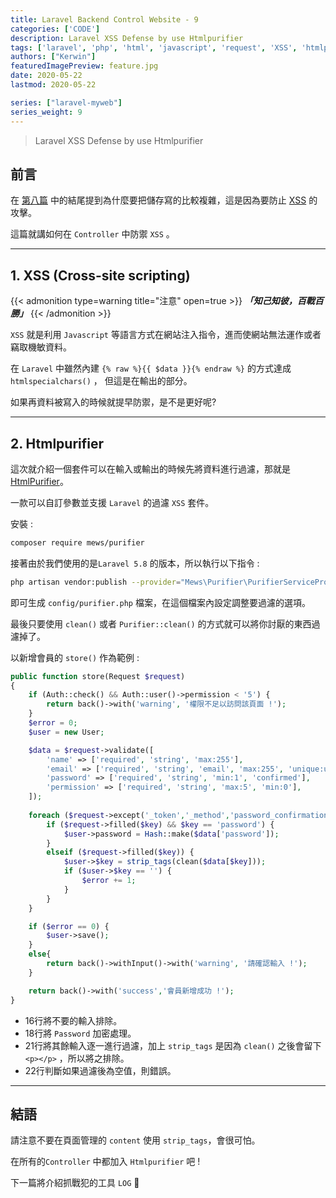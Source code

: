 ```yaml
---
title: Laravel Backend Control Website - 9
categories: ['CODE']
description: Laravel XSS Defense by use Htmlpurifier
tags: ['laravel', 'php', 'html', 'javascript', 'request', 'XSS', 'htmlpurifier']
authors: ["Kerwin"]
featuredImagePreview: feature.jpg
date: 2020-05-22
lastmod: 2020-05-22

series: ["laravel-myweb"]
series_weight: 9
---
```


> Laravel XSS Defense by use Htmlpurifier

<!--more-->

## 前言


在 [第八篇](https://jhuei.com/code/2020/05/10/laravel-myweb-8.html) 中的結尾提到為什麼要把儲存寫的比較複雜，這是因為要防止 [XSS](https://en.wikipedia.org/wiki/Cross-site_scripting) 的攻擊。

這篇就講如何在 `Controller` 中防禦 `XSS` 。

---

## 1. XSS (Cross-site scripting)

{{< admonition type=warning title="注意" open=true >}}
***「知己知彼，百戰百勝」***
{{< /admonition >}}

`XSS` 就是利用 `Javascript` 等語言方式在網站注入指令，進而使網站無法運作或者竊取機敏資料。

在 `Laravel` 中雖然內建 `{% raw %}{{ $data }}{% endraw %}` 的方式達成 `htmlspecialchars()` ， 但這是在輸出的部分。

如果再資料被寫入的時候就提早防禦，是不是更好呢?

---

## 2. Htmlpurifier

這次就介紹一個套件可以在輸入或輸出的時候先將資料進行過濾，那就是 [HtmlPurifier](https://github.com/mewebstudio/Purifier)。

一款可以自訂參數並支援 `Laravel` 的過濾 `XSS` 套件。

安裝 :

```bash
composer require mews/purifier
```

接著由於我們使用的是`Laravel 5.8` 的版本，所以執行以下指令 :

```bash
php artisan vendor:publish --provider="Mews\Purifier\PurifierServiceProvider"
```

即可生成 `config/purifier.php` 檔案，在這個檔案內設定調整要過濾的選項。

最後只要使用 `clean()` 或者 `Purifier::clean()` 的方式就可以將你討厭的東西過濾掉了。

以新增會員的 `store()` 作為範例 :

```php
public function store(Request $request)
{
    if (Auth::check() && Auth::user()->permission < '5') {
        return back()->with('warning', '權限不足以訪問該頁面 !');
    }
    $error = 0;
    $user = new User;

    $data = $request->validate([
        'name' => ['required', 'string', 'max:255'],
        'email' => ['required', 'string', 'email', 'max:255', 'unique:users'],
        'password' => ['required', 'string', 'min:1', 'confirmed'],
        'permission' => ['required', 'string', 'max:5', 'min:0'],
    ]);
    
    foreach ($request->except('_token','_method','password_confirmation') as $key => $value) {
        if ($request->filled($key) && $key == 'password') {
            $user->password = Hash::make($data['password']);
        }
        elseif ($request->filled($key)) {
            $user->$key = strip_tags(clean($data[$key]));
            if ($user->$key == '') {
                $error += 1;
            }
        }
    } 

    if ($error == 0) {
        $user->save();
    }
    else{
        return back()->withInput()->with('warning', '請確認輸入 !');
    }

    return back()->with('success','會員新增成功 !');
}
```

* 16行將不要的輸入排除。
* 18行將 `Password` 加密處理。
* 21行將其餘輸入逐一進行過濾，加上 `strip_tags` 是因為 `clean()` 之後會留下 `<p></p>` ，所以將之排除。
* 22行判斷如果過濾後為空值，則錯誤。

---

## 結語

請注意不要在頁面管理的 `content` 使用 `strip_tags`，會很可怕。

在所有的`Controller` 中都加入 `Htmlpurifier` 吧 !

下一篇將介紹抓戰犯的工具 `LOG` 🤪
